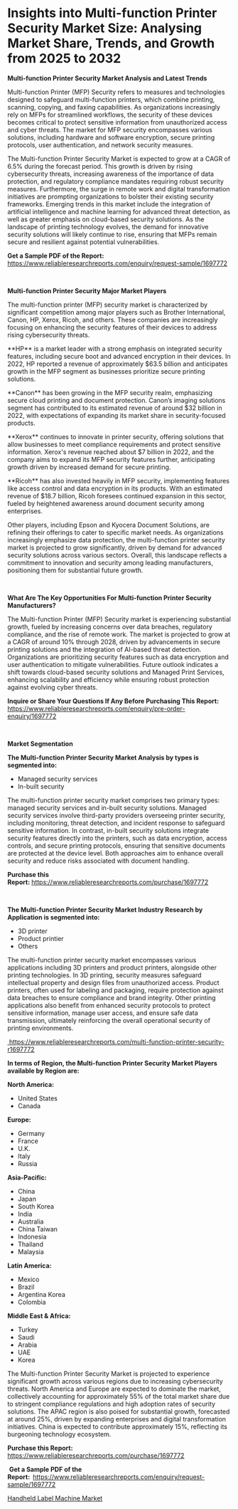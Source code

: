 <p><h1>Insights into Multi-function Printer Security Market Size: Analysing Market Share, Trends, and Growth from 2025 to 2032</h1></p><p><strong>Multi-function Printer Security Market Analysis and Latest Trends</strong></p>
<p><p>Multi-function Printer (MFP) Security refers to measures and technologies designed to safeguard multi-function printers, which combine printing, scanning, copying, and faxing capabilities. As organizations increasingly rely on MFPs for streamlined workflows, the security of these devices becomes critical to protect sensitive information from unauthorized access and cyber threats. The market for MFP security encompasses various solutions, including hardware and software encryption, secure printing protocols, user authentication, and network security measures.</p><p>The Multi-function Printer Security Market is expected to grow at a CAGR of 6.5% during the forecast period. This growth is driven by rising cybersecurity threats, increasing awareness of the importance of data protection, and regulatory compliance mandates requiring robust security measures. Furthermore, the surge in remote work and digital transformation initiatives are prompting organizations to bolster their existing security frameworks. Emerging trends in this market include the integration of artificial intelligence and machine learning for advanced threat detection, as well as greater emphasis on cloud-based security solutions. As the landscape of printing technology evolves, the demand for innovative security solutions will likely continue to rise, ensuring that MFPs remain secure and resilient against potential vulnerabilities.</p></p>
<p><strong>Get a Sample PDF of the Report:&nbsp;</strong> <a href="https://www.reliableresearchreports.com/enquiry/request-sample/1697772?utm_campaign=2960&utm_medium=2&utm_source=Github&utm_content=ia&utm_term=24032025&utm_id=multi-function-printer-security">https://www.reliableresearchreports.com/enquiry/request-sample/1697772</a></p>
<p>&nbsp;</p>
<p><strong>Multi-function Printer Security Major Market Players</strong></p>
<p><p>The multi-function printer (MFP) security market is characterized by significant competition among major players such as Brother International, Canon, HP, Xerox, Ricoh, and others. These companies are increasingly focusing on enhancing the security features of their devices to address rising cybersecurity threats.</p><p>**HP** is a market leader with a strong emphasis on integrated security features, including secure boot and advanced encryption in their devices. In 2022, HP reported a revenue of approximately $63.5 billion and anticipates growth in the MFP segment as businesses prioritize secure printing solutions.</p><p>**Canon** has been growing in the MFP security realm, emphasizing secure cloud printing and document protection. Canon’s imaging solutions segment has contributed to its estimated revenue of around $32 billion in 2022, with expectations of expanding its market share in security-focused products.</p><p>**Xerox** continues to innovate in printer security, offering solutions that allow businesses to meet compliance requirements and protect sensitive information. Xerox's revenue reached about $7 billion in 2022, and the company aims to expand its MFP security features further, anticipating growth driven by increased demand for secure printing.</p><p>**Ricoh** has also invested heavily in MFP security, implementing features like access control and data encryption in its products. With an estimated revenue of $18.7 billion, Ricoh foresees continued expansion in this sector, fueled by heightened awareness around document security among enterprises.</p><p>Other players, including Epson and Kyocera Document Solutions, are refining their offerings to cater to specific market needs. As organizations increasingly emphasize data protection, the multi-function printer security market is projected to grow significantly, driven by demand for advanced security solutions across various sectors. Overall, this landscape reflects a commitment to innovation and security among leading manufacturers, positioning them for substantial future growth.</p></p>
<p>&nbsp;</p>
<p><strong>What Are The Key Opportunities For Multi-function Printer Security Manufacturers?</strong></p>
<p><p>The Multi-function Printer (MFP) Security market is experiencing substantial growth, fueled by increasing concerns over data breaches, regulatory compliance, and the rise of remote work. The market is projected to grow at a CAGR of around 10% through 2028, driven by advancements in secure printing solutions and the integration of AI-based threat detection. Organizations are prioritizing security features such as data encryption and user authentication to mitigate vulnerabilities. Future outlook indicates a shift towards cloud-based security solutions and Managed Print Services, enhancing scalability and efficiency while ensuring robust protection against evolving cyber threats.</p></p>
<p><strong>Inquire or Share Your Questions If Any Before Purchasing This Report:</strong> <a href="https://www.reliableresearchreports.com/enquiry/pre-order-enquiry/1697772?utm_campaign=2960&utm_medium=2&utm_source=Github&utm_content=ia&utm_term=24032025&utm_id=multi-function-printer-security">https://www.reliableresearchreports.com/enquiry/pre-order-enquiry/1697772</a></p>
<p>&nbsp;</p>
<p><strong>Market Segmentation</strong></p>
<p><strong>The Multi-function Printer Security Market Analysis by types is segmented into:</strong></p>
<p><ul><li>Managed security services</li><li>In-built security</li></ul></p>
<p><p>The multi-function printer security market comprises two primary types: managed security services and in-built security solutions. Managed security services involve third-party providers overseeing printer security, including monitoring, threat detection, and incident response to safeguard sensitive information. In contrast, in-built security solutions integrate security features directly into the printers, such as data encryption, access controls, and secure printing protocols, ensuring that sensitive documents are protected at the device level. Both approaches aim to enhance overall security and reduce risks associated with document handling.</p></p>
<p><strong>Purchase this Report:&nbsp;</strong><a href="https://www.reliableresearchreports.com/purchase/1697772?utm_campaign=2960&utm_medium=2&utm_source=Github&utm_content=ia&utm_term=24032025&utm_id=multi-function-printer-security">https://www.reliableresearchreports.com/purchase/1697772</a></p>
<p>&nbsp;</p>
<p><strong>The Multi-function Printer Security Market Industry Research by Application is segmented into:</strong></p>
<p><ul><li>3D printer</li><li>Product printier</li><li>Others</li></ul></p>
<p><p>The multi-function printer security market encompasses various applications including 3D printers and product printers, alongside other printing technologies. In 3D printing, security measures safeguard intellectual property and design files from unauthorized access. Product printers, often used for labeling and packaging, require protection against data breaches to ensure compliance and brand integrity. Other printing applications also benefit from enhanced security protocols to protect sensitive information, manage user access, and ensure safe data transmission, ultimately reinforcing the overall operational security of printing environments.</p></p>
<p><a href="https://www.reliableresearchreports.com/multi-function-printer-security-r1697772?utm_campaign=2960&utm_medium=2&utm_source=Github&utm_content=ia&utm_term=24032025&utm_id=multi-function-printer-security">&nbsp;https://www.reliableresearchreports.com/multi-function-printer-security-r1697772</a></p>
<p><strong>In terms of Region, the Multi-function Printer Security Market Players available by Region are:</strong></p>
<p>
    <p> <strong> North America: </strong>
        <ul>
            <li>United States</li>
            <li>Canada</li>
        </ul>
        </p> 
    <p> <strong> Europe: </strong>
        <ul>
            <li>Germany</li>
            <li>France</li>
            <li>U.K.</li>
            <li>Italy</li>
            <li>Russia</li>
        </ul>
        </p> 
    <p> <strong> Asia-Pacific: </strong>
        <ul>
            <li>China</li>
            <li>Japan</li>
            <li>South Korea</li>
            <li>India</li>
            <li>Australia</li>
            <li>China Taiwan</li>
            <li>Indonesia</li>
            <li>Thailand</li>
            <li>Malaysia</li>
        </ul>
        </p> 
    <p> <strong> Latin America: </strong>
        <ul>
            <li>Mexico</li>
            <li>Brazil</li>
            <li>Argentina Korea</li>
            <li>Colombia</li>
        </ul>
        </p> 
    <p> <strong> Middle East & Africa: </strong>
        <ul>
            <li>Turkey</li>
            <li>Saudi</li>
            <li>Arabia</li>
            <li>UAE</li>
            <li>Korea</li>
        </ul>
    </p>
    </p>
<p><p>The Multi-function Printer Security Market is projected to experience significant growth across various regions due to increasing cybersecurity threats. North America and Europe are expected to dominate the market, collectively accounting for approximately 55% of the total market share due to stringent compliance regulations and high adoption rates of security solutions. The APAC region is also poised for substantial growth, forecasted at around 25%, driven by expanding enterprises and digital transformation initiatives. China is expected to contribute approximately 15%, reflecting its burgeoning technology ecosystem.</p></p>
<p><strong>Purchase this Report: </strong><a href="https://www.reliableresearchreports.com/purchase/1697772?utm_campaign=2960&utm_medium=2&utm_source=Github&utm_content=ia&utm_term=24032025&utm_id=multi-function-printer-security">https://www.reliableresearchreports.com/purchase/1697772</a></p>
<p>&nbsp;<strong>Get a Sample PDF of the Report:&nbsp;&nbsp;</strong><a href="https://www.reliableresearchreports.com/enquiry/request-sample/1697772?utm_campaign=2960&utm_medium=2&utm_source=Github&utm_content=ia&utm_term=24032025&utm_id=multi-function-printer-security">https://www.reliableresearchreports.com/enquiry/request-sample/1697772</a></p>
<p><strong></strong></p>
<p><p><a href="https://github.com/mriwacraane/Market-Research-Report-List-1/blob/main/handheld-label-machine-market.md?utm_campaign=2960&utm_medium=2&utm_source=Github&utm_content=ia&utm_term=24032025&utm_id=multi-function-printer-security">Handheld Label Machine Market</a></p></p>